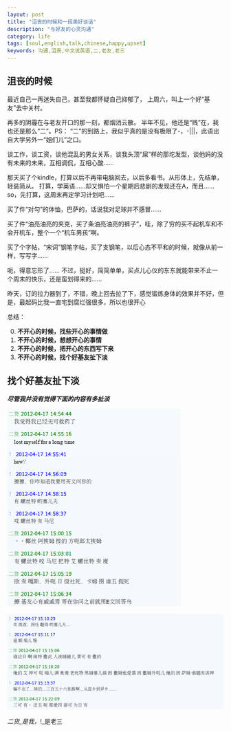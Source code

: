 ```yaml
---
layout: post
title: "沮丧的时候和一段美好谈话"
description: "与好友的心灵沟通"
category: life
tags: [soul,english,talk,chinese,happy,upset]
keywords: 沟通,沮丧,中文说英语,二,老友,老三
---
```

沮丧的时候
-------
最近自己一再迷失自己，甚至我都怀疑自己抑郁了，
上周六，叫上一个好“基友”去中关村。

再多的阴霾在与老友开口的那一刻，都烟消云散。
半年不见，他还是“贱”在，我也还是那么“二”。PS： “二”的到路上，我似乎真的是没有极限了-，-|||，此语出自大学另外一“姐们儿”之口。

谈工作，谈工资，谈他混乱的男女关系，谈我头顶“屎”样的那坨发型，谈他妈的没有未来的未来，互相调侃，互相心酸……

那天买了个kindle，打算以后不再带电脑回去，以后多看书。从形体上，先结单，轻装简从。
打算，学英语……却又惧怕一个星期后悲剧的发现还在A，而且……so，先打算，这周末再定学习计划吧……

买了件“对勾”的体恤，巴萨的，话说我对足球并不感冒……

买了件“油亮油亮的夹克，买了条油亮油亮的裤子”，哇，除了穷的买不起机车和不会开机车，整个一个“机车男孩”啊。

买了个字帖，“宋词”钢笔字帖，买了支钢笔，以后心态不平和的时候，就像从前一样，写写字……

呃，得意忘形了……
不过，挺好，简简单单，买点儿心仪的东东就能带来不止一个周末的快乐，还是蛮划得来的……

昨天，订的拉力器到了，不错，晚上回去拉了下，感觉锻炼身体的效果并不好，但是，最起码比我一直宅到腐烂强很多，所以也很开心

总结：

0. **不开心的时候，找些开心的事情做**
1. **不开心的时候，想想开心的事情**
2. **不开心的时候，把开心的东西写下来**
3. **不开心的时候，找个好基友扯下淡**

找个好基友扯下淡
---------
***尽管我并没有觉得下面的内容有多扯淡***

!["与老三的美好谈话0"](/post_images/2012/04/nice_talk_with_san0.png)

!["与老三的美好谈话1"](/post_images/2012/04/nice_talk_with_san1.png)

_二货_是我，_!_是老三
